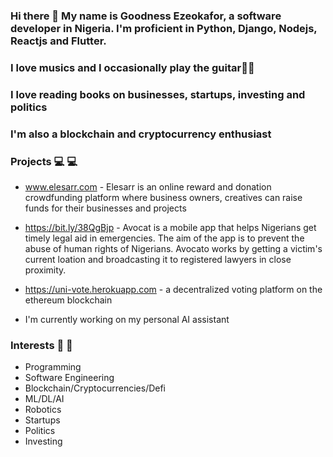### Hi there 👋 My name is Goodness Ezeokafor, a software developer in Nigeria. I'm proficient in Python, Django, Nodejs, Reactjs and Flutter.
### I love musics and I occasionally play the guitar🎸🎸
### I love reading books on businesses, startups, investing and politics
### I'm also a blockchain and cryptocurrency enthusiast


### Projects &#128187; &#128187;
- www.elesarr.com - Elesarr is an online reward and donation crowdfunding platform where business owners, creatives can raise funds for their businesses and projects

- https://bit.ly/38QgBjp - Avocat is a mobile app that helps Nigerians get timely legal aid in emergencies. The aim of the app is to prevent the abuse of human rights of Nigerians. Avocato works by getting a victim's current loation and broadcasting it to registered lawyers in close proximity.

- https://uni-vote.herokuapp.com - a decentralized voting platform on the ethereum blockchain

- I'm currently working on my personal AI assistant 

### Interests &#129437; &#129437;

- Programming
- Software Engineering
- Blockchain/Cryptocurrencies/Defi
- ML/DL/AI
- Robotics
- Startups
- Politics
- Investing

<!--
**GoodnessEzeokafor/GoodnessEzeokafor** is a ✨ _special_ ✨ repository because its `README.md` (this file) appears on your GitHub profile.

Here are some ideas to get you started:

- 🔭 I’m currently working on ...
- 🌱 I’m currently learning ...
- 👯 I’m looking to collaborate on ...
- 🤔 I’m looking for help with ...
- 💬 Ask me about ...
- 📫 How to reach me: ...
- 😄 Pronouns: ...
- ⚡ Fun fact: ...
-->
